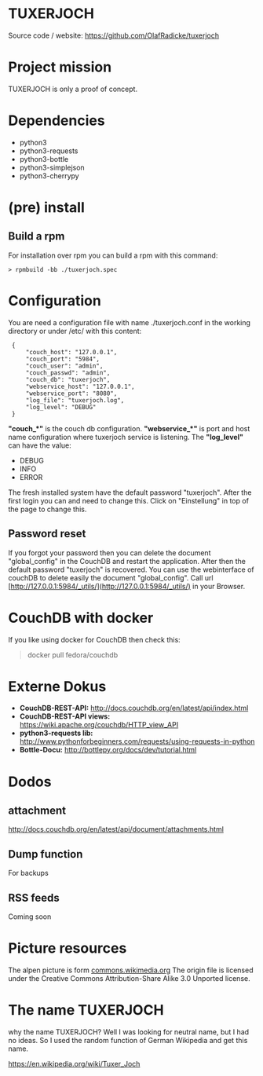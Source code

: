 TUXERJOCH
=========

Source code / website:
https://github.com/OlafRadicke/tuxerjoch

# Project mission #

TUXERJOCH is only a proof of concept.


# Dependencies #

* python3
* python3-requests
* python3-bottle
* python3-simplejson
* python3-cherrypy

# (pre) install #

## Build a rpm ##

For installation over rpm you can build a rpm with this command:

```
> rpmbuild -bb ./tuxerjoch.spec
```

# Configuration #

You are need a configuration file with name ./tuxerjoch.conf in the working
directory or under /etc/ with this content:

```
 {
     "couch_host": "127.0.0.1",
     "couch_port": "5984",
     "couch_user": "admin",
     "couch_passwd": "admin",
     "couch_db": "tuxerjoch",
     "webservice_host": "127.0.0.1",
     "webservice_port": "8080",
     "log_file": "tuxerjoch.log",
     "log_level": "DEBUG"
 }
```

**"couch_*"** is the couch db configuration. **"webservice_*"** is port
and host name configuration where  tuxerjoch service is listening. The
**"log_level"** can have the value:

* DEBUG
* INFO
* ERROR


The fresh installed system have the default password "tuxerjoch". After the
first login you can and need to change this. Click on "Einstellung" in
top of the page to change this.

## Password reset ##

If you forgot your password then you can delete the document "global_config" in
the CouchDB and restart the application. After then the default password
"tuxerjoch" is recovered. You can use the webinterface of couchDB to delete
easily the document "global_config". Call url
[http://127.0.0.1:5984/_utils/](http://127.0.0.1:5984/_utils/) in your Browser.

# CouchDB with docker #

If you like using docker for CouchDB then check this:

> docker pull fedora/couchdb

# Externe Dokus #
* **CouchDB-REST-API:** http://docs.couchdb.org/en/latest/api/index.html
* **CouchDB-REST-API views:** https://wiki.apache.org/couchdb/HTTP_view_API
* **python3-requests lib:** http://www.pythonforbeginners.com/requests/using-requests-in-python
* **Bottle-Docu:** http://bottlepy.org/docs/dev/tutorial.html

# Dodos #

## attachment ##

http://docs.couchdb.org/en/latest/api/document/attachments.html

## Dump function ##

For backups

## RSS feeds ##

Coming soon

# Picture resources #

The alpen picture is form
[commons.wikimedia.org](https://commons.wikimedia.org/wiki/File:Kronplatz_Nordf%C3%B6hn04_2013-01-08.jpg)
The origin file is licensed under the Creative Commons Attribution-Share Alike
3.0 Unported license.

# The name TUXERJOCH #

why the name TUXERJOCH? Well I was looking for neutral name, but I had no
ideas. So I used the random function of German Wikipedia and get this name.

https://en.wikipedia.org/wiki/Tuxer_Joch
